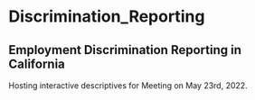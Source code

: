 # Discrimination_Reporting
## Employment Discrimination Reporting in California

Hosting interactive descriptives for Meeting on May 23rd, 2022.



